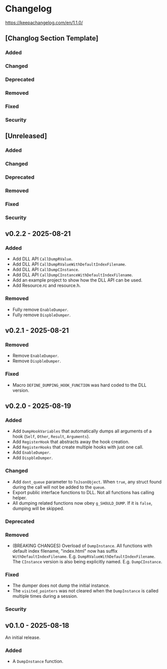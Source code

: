 # Changelog

https://keepachangelog.com/en/1.1.0/

## [Changlog Section Template]

### Added
### Changed
### Deprecated
### Removed
### Fixed
### Security

## [Unreleased]

### Added
### Changed
### Deprecated
### Removed
### Fixed
### Security

## v0.2.2 - 2025-08-21

### Added

- Add DLL API `CallDumpRValue`.
- Add DLL API `CallDumpRValueWithDefaultIndexFilename`.
- Add DLL API `CallDumpCInstance`.
- Add DLL API `CallDumpCInstanceWithDefaultIndexFilename`.
- Add an example project to show how the DLL API can be used.
- Add Resource.rc and resource.h.

### Removed

- Fully remove `EnableDumper`.
- Fully remove `DispbleDumper`.

## v0.2.1 - 2025-08-21

### Removed

- Remove `EnableDumper`.
- Remove `DispbleDumper`.

### Fixed

- Macro `DEFINE_DUMPING_HOOK_FUNCTION` was hard coded to the DLL version.

## v0.2.0 - 2025-08-19

### Added

- Add `DumpHookVariables` that automatically dumps all arguments of a hook (`Self`, `Other`,
  `Result`, `Arguments`).
- Add `RegisterHook` that abstracts away the hook creation.
- Add `RegisterHooks` that create multiple hooks with just one call.
- Add `EnableDumper`.
- Add `DispbleDumper`.

### Changed

- Add `dont_queue` parameter to `ToJsonObject`. When `true`, any struct found during the call
  will not be added to the `queue`.
- Export public interface functions to DLL. Not all functions has calling helper.
- All dumping related functions now obey `g_SHOULD_DUMP`. If it is `false`, dumping will be skipped.

### Deprecated
### Removed

- (BREAKING CHANGES) Overload of `DumpInstance`. All functions with default index filename, "index.html" now has suffix
  `WithDefaultIndexFilename`. E.g. `DumpRValueWithDefaultIndexFilename`. The `CInstance` version
  is also being explicitly named. E.g. `DumpCInstance`.

### Fixed

- The dumper does not dump the initial instance.
- The `visited_pointers` was not cleared when the `DumpInstance` is called multiple times
  during a session.

### Security

## v0.1.0 - 2025-08-18

An initial release.

### Added

- A `DumpInstance` function.
